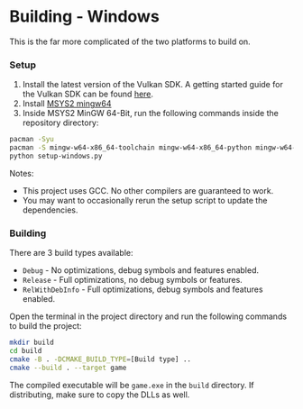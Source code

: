# Building - Windows
This is the far more complicated of the two platforms to build on.

### Setup

1. Install the latest version of the Vulkan SDK. A getting started guide for the Vulkan SDK can be found [here](https://vulkan.lunarg.com/doc/sdk/latest/windows/getting_started.html).
2. Install [MSYS2 mingw64](https://www.msys2.org/)
3. Inside MSYS2 MinGW 64-Bit, run the following commands inside the repository directory:
```sh
pacman -Syu
pacman -S mingw-w64-x86_64-toolchain mingw-w64-x86_64-python mingw-w64-x86_64-python-requests mingw-w64-x86_64-python-regex mingw-w64-x86_64-python-pillow mingw-w64-x86_64-gcc mingw-w64-x86_64-cmake mingw-w64-x86_64-ninja mingw-w64-x86_64-shaderc mingw-w64-x86_64-vulkan-headers mingw-w64-x86_64-vulkan-loader mingw-w64-x86_64-zlib
python setup-windows.py
```
Notes:
- This project uses GCC. No other compilers are guaranteed to work.
- You may want to occasionally rerun the setup script to update the dependencies.

### Building
There are 3 build types available:
- `Debug` - No optimizations, debug symbols and features enabled.
- `Release` - Full optimizations, no debug symbols or features.
- `RelWithDebInfo` - Full optimizations, debug symbols and features enabled.

Open the terminal in the project directory and run the following commands to build the project:
```sh
mkdir build
cd build
cmake -B . -DCMAKE_BUILD_TYPE=[Build type] ..
cmake --build . --target game
```
The compiled executable will be `game.exe` in the `build` directory.
If distributing, make sure to copy the DLLs as well.

